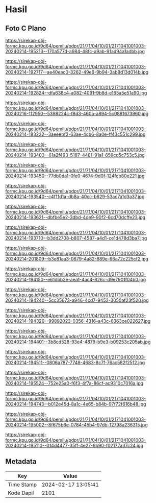 # Hasil

## Foto C Plano

https://sirekap-obj-formc.kpu.go.id/9d64/pemilu/pdpr/21/71/04/10/01/2171041001003-20240214-195213--170a577d-a984-48fc-a9ab-91ad94a1adbb.jpg

https://sirekap-obj-formc.kpu.go.id/9d64/pemilu/pdpr/21/71/04/10/01/2171041001003-20240214-192717--ae40eac0-3262-49e6-9b94-3ab8d13d014b.jpg

https://sirekap-obj-formc.kpu.go.id/9d64/pemilu/pdpr/21/71/04/10/01/2171041001003-20240214-192824--dfa638c4-a082-4091-9b8d-e165a5e51a90.jpg

https://sirekap-obj-formc.kpu.go.id/9d64/pemilu/pdpr/21/71/04/10/01/2171041001003-20240216-112950--5398224c-f8d3-460a-a894-5c0881673960.jpg

https://sirekap-obj-formc.kpu.go.id/9d64/pemilu/pdpr/21/71/04/10/01/2171041001003-20240214-193222--3aeeebf2-63ae-4cb6-8a0e-ff43c551c299.jpg

https://sirekap-obj-formc.kpu.go.id/9d64/pemilu/pdpr/21/71/04/10/01/2171041001003-20240214-193403--61a2f493-5187-4481-91a1-659cd5c753c5.jpg

https://sirekap-obj-formc.kpu.go.id/9d64/pemilu/pdpr/21/71/04/10/01/2171041001003-20240214-193450--77db0da1-0fe0-4674-9d0f-124fcb80e221.jpg

https://sirekap-obj-formc.kpu.go.id/9d64/pemilu/pdpr/21/71/04/10/01/2171041001003-20240214-193540--c4f11d1a-db8a-40cc-b629-53ac7a1d3a37.jpg

https://sirekap-obj-formc.kpu.go.id/9d64/pemilu/pdpr/21/71/04/10/01/2171041001003-20240214-193621--dbfbe5e2-3dbd-4de9-90f2-6cd70dcffe23.jpg

https://sirekap-obj-formc.kpu.go.id/9d64/pemilu/pdpr/21/71/04/10/01/2171041001003-20240214-193710--b3dd2708-b807-4587-a4d1-ce1d478d3ba7.jpg

https://sirekap-obj-formc.kpu.go.id/9d64/pemilu/pdpr/21/71/04/10/01/2171041001003-20240214-201809--b3e81aa3-0679-4a82-889e-66a72c225cf2.jpg

https://sirekap-obj-formc.kpu.go.id/9d64/pemilu/pdpr/21/71/04/10/01/2171041001003-20240214-194150--e61dbb2e-aea1-4ac4-826c-d9e7901f04b0.jpg

https://sirekap-obj-formc.kpu.go.id/9d64/pemilu/pdpr/21/71/04/10/01/2171041001003-20240214-194240--5cc35673-a946-4cd7-9452-3050af23f520.jpg

https://sirekap-obj-formc.kpu.go.id/9d64/pemilu/pdpr/21/71/04/10/01/2171041001003-20240214-194320--99892023-0356-4316-a43c-6363ce022627.jpg

https://sirekap-obj-formc.kpu.go.id/9d64/pemilu/pdpr/21/71/04/10/01/2171041001003-20240214-194401--3b8cd528-93e4-4879-b9e3-b09253c205ab.jpg

https://sirekap-obj-formc.kpu.go.id/9d64/pemilu/pdpr/21/71/04/10/01/2171041001003-20240214-194511--0806a787-7748-4683-8c7f-76ac582f2512.jpg

https://sirekap-obj-formc.kpu.go.id/9d64/pemilu/pdpr/21/71/04/10/01/2171041001003-20240214-195524--752e25a0-f6f3-4f7a-86cf-ac9310c7016a.jpg

https://sirekap-obj-formc.kpu.go.id/9d64/pemilu/pdpr/21/71/04/10/01/2171041001003-20240214-194743--b012e45d-8a1c-4e65-b84b-97f72f616b48.jpg

https://sirekap-obj-formc.kpu.go.id/9d64/pemilu/pdpr/21/71/04/10/01/2171041001003-20240214-195002--8f675b6e-0784-45b4-97db-12798a236315.jpg

https://sirekap-obj-formc.kpu.go.id/9d64/pemilu/pdpr/21/71/04/10/01/2171041001003-20240214-195110--014d4477-35ff-4e27-9b90-f02177a37c24.jpg


## Metadata

| Key        | Value               |
| ---------- | ------------------- |
| Time Stamp | 2024-02-17 13:05:41 |
| Kode Dapil | 2101                |




